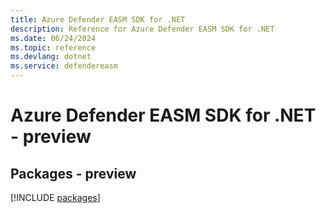 ```yaml
---
title: Azure Defender EASM SDK for .NET
description: Reference for Azure Defender EASM SDK for .NET
ms.date: 06/24/2024
ms.topic: reference
ms.devlang: dotnet
ms.service: defendereasm
---
```

# Azure Defender EASM SDK for .NET - preview
## Packages - preview
[!INCLUDE [packages](defender-easm-index.md)]
